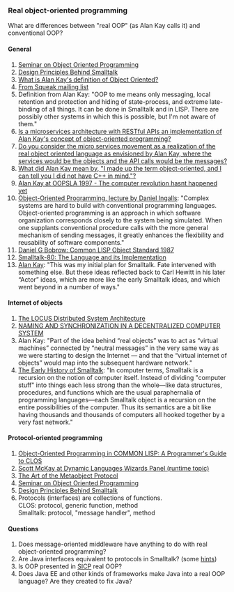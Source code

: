 ### Real object-oriented programming

What are differences between "real OOP" (as Alan Kay calls it) and conventional OOP?

#### General

1. [Seminar on Object Oriented Programming](https://www.youtube.com/watch?v=QjJaFG63Hlo)
2. [Design Principles Behind Smalltalk](https://www.cs.virginia.edu/~evans/cs655/readings/smalltalk.html)
3. [What is Alan Kay's definition of Object Oriented?](https://www.quora.com/What-is-Alan-Kays-definition-of-Object-Oriented)
4. [From Squeak mailing list](http://lists.squeakfoundation.org/pipermail/squeak-dev/1998-October/017019.html)
5. Definition from Alan Kay: "OOP to me means only messaging, local retention and protection and hiding of state-process, and extreme late-binding of all things. It can be done in Smalltalk and in LISP. There are possibly other systems in which this is possible, but I'm not aware of them."
6. [Is a microservices architecture with RESTful APIs an implementation of Alan Kay's concept of object-oriented programming?](https://www.quora.com/Is-a-microservices-architecture-with-RESTful-APIs-an-implementation-of-Alan-Kays-concept-of-object-oriented-programming)
7. [Do you consider the micro services movement as a realization of the real object oriented language as envisioned by Alan Kay, where the services would be the objects and the API calls would be the messages?](https://www.quora.com/Do-you-consider-the-micro-services-movement-as-a-realization-of-the-real-object-oriented-language-as-envisioned-by-Alan-Kay-where-the-services-would-be-the-objects-and-the-API-calls-would-be-the-messages)
8. [What did Alan Kay mean by, "I made up the term object-oriented, and I can tell you I did not have C++ in mind."?](https://www.quora.com/What-did-Alan-Kay-mean-by-I-made-up-the-term-object-oriented-and-I-can-tell-you-I-did-not-have-C++-in-mind)
9. [Alan Kay at OOPSLA 1997 - The computer revolution hasnt happened yet](https://www.youtube.com/watch?v=oKg1hTOQXoY)
10. [Object-Oriented Programming, lecture by Daniel Ingalls](https://www.youtube.com/watch?v=Ao9W93OxQ7U): "Complex systems are hard to build with conventional programming languages. Object-oriented programming is an approach in which software organization corresponds closely to the system being simulated. When one supplants conventional procedure calls with the more general mechanism of sending messages, it greatly enhances the flexibility and reusability of software components."
11. [Daniel G Bobrow: Common LISP Object Standard 1987](https://www.youtube.com/watch?v=1zS46_HWRMo)
12. [Smalltalk-80: The Language and its Implementation](http://stephane.ducasse.free.fr/FreeBooks/BlueBook/Bluebook.pdf)
13. [Alan Kay](https://www.quora.com/What-are-the-main-successes-of-the-AI-group-at-Xerox-PARC-during-the-70s-and-first-half-of-the-80s-How-much-influence-did-it-have-on-other-groups-like-Smalltalk-group-and-vice-versa/answer/Alan-Kay-11): "This was my initial plan for Smalltalk. Fate intervened with something else. But these ideas reflected back to Carl Hewitt in his later “Actor” ideas, which are more like the early Smalltalk ideas, and which went beyond in a number of ways."


#### Internet of objects  

1. [The LOCUS Distributed System Architecture](https://www.amazon.com/Distributed-System-Architecture-Computer-Systems/dp/0262161028/ref=sr_1_4?ie=UTF8&qid=1514807872&sr=8-4&keywords=locus+system)  
2. [NAMING AND SYNCHRONIZATION IN A DECENTRALIZED COMPUTER SYSTEM](http://publications.csail.mit.edu/lcs/specpub.php?id=773)  
3. Alan Kay: "Part of the idea behind “real objects” was to act as “virtual machines” connected by “neutral messages” in the very same way as we were starting to design the Internet — and that the “virtual internet of objects” would map into the subsequent hardware network."  
4. [The Early History of Smalltalk](http://worrydream.com/EarlyHistoryOfSmalltalk/): "In computer terms, Smalltalk is a recursion on the notion of computer itself. Instead of dividing "computer stuff" into things each less strong than the whole—like data structures, procedures, and functions which are the usual paraphernalia of programming languages—each Smalltalk object is a recursion on the entire possibilities of the computer. Thus its semantics are a bit like having thousands and thousands of computers all hooked together by a very fast network."  


#### Protocol-oriented programming

1. [Object-Oriented Programming in COMMON LISP: A Programmer's Guide to CLOS](https://www.amazon.com/Object-Oriented-Programming-COMMON-LISP-Programmers/dp/0201175894)  
2. [Scott McKay at Dynamic Languages Wizards Panel (runtime topic)](https://www.youtube.com/watch?v=SjbtEnfm7_Q)  
3. [The Art of the Metaobject Protocol](https://www.amazon.com/Art-Metaobject-Protocol-Gregor-Kiczales/dp/0262610744/ref=sr_1_1?s=books&ie=UTF8&qid=1511408030&sr=1-1&keywords=metaobject+protocol)
4. [Seminar on Object Oriented Programming](https://www.youtube.com/watch?v=QjJaFG63Hlo)
5. [Design Principles Behind Smalltalk](https://www.cs.virginia.edu/~evans/cs655/readings/smalltalk.html)
6. Protocols (interfaces) are collections of functions.  
CLOS: protocol, generic function, method  
Smalltalk: protocol, "message handler", method  

#### Questions
1. Does message-oriented middleware have anything to do with real object-oriented programming?
2. Are Java interfaces equivalent to protocols in Smalltalk? (some [hints](https://en.wikipedia.org/wiki/Protocol_(object-oriented_programming)))  
3. Is OOP presented in [SICP](https://mitpress.mit.edu/sicp/full-text/book/book-Z-H-19.html#%_chap_3) real OOP?  
4. Does Java EE and other kinds of frameworks make Java into a real OOP language? Are they created to fix Java?
